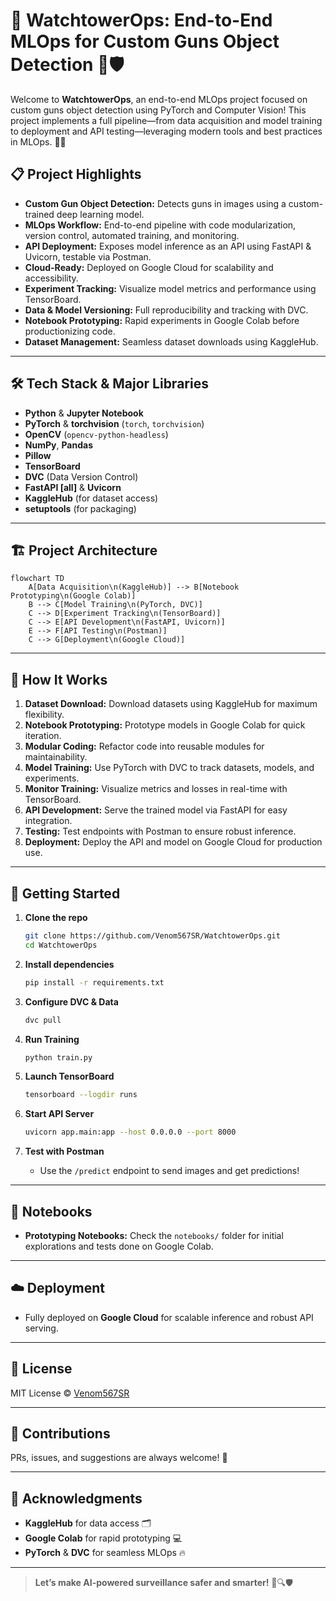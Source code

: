 # 🚨 WatchtowerOps: End-to-End MLOps for Custom Guns Object Detection 🔫🛡️

Welcome to **WatchtowerOps**, an end-to-end MLOps project focused on custom guns object detection using PyTorch and Computer Vision! This project implements a full pipeline—from data acquisition and model training to deployment and API testing—leveraging modern tools and best practices in MLOps. 🚀🤖

## 📋 Project Highlights

- **Custom Gun Object Detection:** Detects guns in images using a custom-trained deep learning model.
- **MLOps Workflow:** End-to-end pipeline with code modularization, version control, automated training, and monitoring.
- **API Deployment:** Exposes model inference as an API using FastAPI & Uvicorn, testable via Postman.
- **Cloud-Ready:** Deployed on Google Cloud for scalability and accessibility.
- **Experiment Tracking:** Visualize model metrics and performance using TensorBoard.
- **Data & Model Versioning:** Full reproducibility and tracking with DVC.
- **Notebook Prototyping:** Rapid experiments in Google Colab before productionizing code.
- **Dataset Management:** Seamless dataset downloads using KaggleHub.

---

## 🛠️ Tech Stack & Major Libraries

- **Python** & **Jupyter Notebook**
- **PyTorch** & **torchvision** (`torch`, `torchvision`)
- **OpenCV** (`opencv-python-headless`)
- **NumPy**, **Pandas**
- **Pillow**
- **TensorBoard**
- **DVC** (Data Version Control)
- **FastAPI [all]** & **Uvicorn**
- **KaggleHub** (for dataset access)
- **setuptools** (for packaging)

---

## 🏗️ Project Architecture

```mermaid
flowchart TD
    A[Data Acquisition\n(KaggleHub)] --> B[Notebook Prototyping\n(Google Colab)]
    B --> C[Model Training\n(PyTorch, DVC)]
    C --> D[Experiment Tracking\n(TensorBoard)]
    C --> E[API Development\n(FastAPI, Uvicorn)]
    E --> F[API Testing\n(Postman)]
    C --> G[Deployment\n(Google Cloud)]
```

---

## 🚦 How It Works

1. **Dataset Download:** Download datasets using KaggleHub for maximum flexibility.
2. **Notebook Prototyping:** Prototype models in Google Colab for quick iteration.
3. **Modular Coding:** Refactor code into reusable modules for maintainability.
4. **Model Training:** Use PyTorch with DVC to track datasets, models, and experiments.
5. **Monitor Training:** Visualize metrics and losses in real-time with TensorBoard.
6. **API Development:** Serve the trained model via FastAPI for easy integration.
7. **Testing:** Test endpoints with Postman to ensure robust inference.
8. **Deployment:** Deploy the API and model on Google Cloud for production use.

---

## 🏁 Getting Started

1. **Clone the repo**
   ```bash
   git clone https://github.com/Venom567SR/WatchtowerOps.git
   cd WatchtowerOps
   ```

2. **Install dependencies**
   ```bash
   pip install -r requirements.txt
   ```

3. **Configure DVC & Data**
   ```bash
   dvc pull
   ```

4. **Run Training**
   ```bash
   python train.py
   ```

5. **Launch TensorBoard**
   ```bash
   tensorboard --logdir runs
   ```

6. **Start API Server**
   ```bash
   uvicorn app.main:app --host 0.0.0.0 --port 8000
   ```

7. **Test with Postman**
   - Use the `/predict` endpoint to send images and get predictions!

---

## 🧰 Notebooks

- **Prototyping Notebooks:** Check the `notebooks/` folder for initial explorations and tests done on Google Colab.

---

## ☁️ Deployment

- Fully deployed on **Google Cloud** for scalable inference and robust API serving.

---

## 📝 License

MIT License © [Venom567SR](https://github.com/Venom567SR)

---

## 🤝 Contributions

PRs, issues, and suggestions are always welcome! 🚀

---

## 🙌 Acknowledgments

- **KaggleHub** for data access 🗂️
- **Google Colab** for rapid prototyping 💻
- **PyTorch** & **DVC** for seamless MLOps 🔥

---

> **Let’s make AI-powered surveillance safer and smarter!** 🧠🔍🛡️